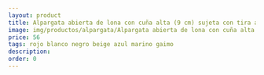 ```yaml
---
layout: product
title: Alpargata abierta de lona con cuña alta (9 cm) sujeta con tira al talón
image: img/productos/alpargata/Alpargata abierta de lona con cuña alta (9 cm) sujeta con tira al talón=56 =rojo blanco negro beige azul marino gaimo.webp
price: 56 
tags: rojo blanco negro beige azul marino gaimo
description: 
order: 0
---
```


